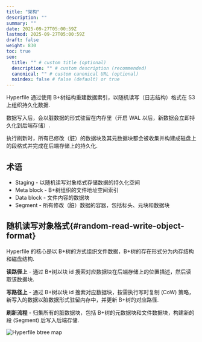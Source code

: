 ```yaml
---
title: "架构"
description: ""
summary: ""
date: 2025-09-27T05:00:59Z
lastmod: 2025-09-27T05:00:59Z
draft: false
weight: 830
toc: true
seo:
  title: "" # custom title (optional)
  description: "" # custom description (recommended)
  canonical: "" # custom canonical URL (optional)
  noindex: false # false (default) or true
---
```


Hyperfile 通过使用 B+树结构重建数据索引，以随机读写（日志结构）格式在 S3 上组织持久化数据.

数据写入后，会以脏数据的形式驻留在内存里（开启 WAL 以后，新数据会立即持久化到后端存储）.

执行刷新时，所有已修改（脏）的数据块及其元数据块都会被收集并构建成磁盘上的段格式并完成在后端存储上的持久化.

## 术语

- Staging - 以随机读写对象格式存储数据的持久化空间
- Meta block - B+树组织的文件地址空间索引
- Data block - 文件内容的数据块
- Segment - 所有修改（脏）数据的容器，包括标头、元块和数据块

## 随机读写对象格式{#random-read-write-object-format}

Hyperfile 的核心是以 B+树的方式组织文件数据，B+树的存在形式分为内存结构和磁盘结构.

**读路径上** - 通过 B+树以块 id 搜索对应数据块在后端存储上的位置描述，然后读取该数据块.

**写路径上** - 通过 B+树以块 id 搜索对应数据块，按需执行写时复制 (CoW) 策略，新写入的数据以脏数据形式驻留内存中，并更新 B+树的对应路径.

**刷新流程** - 归集所有的脏数据块，包括 B+树的元数据块和文件数据块，构建新的段 (Segment) 后写入后端存储.

![Hyperfile btree map](svgs/hyperfile-light.svg)
